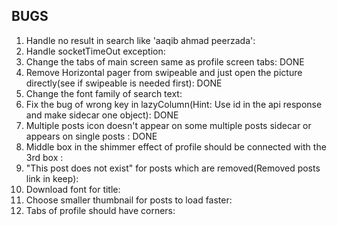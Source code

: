 BUGS
-------------------------------------
1) Handle no result in search like 'aaqib ahmad peerzada':
2) Handle socketTimeOut exception:
3) Change the tabs of main screen same as profile screen tabs: DONE
4) Remove Horizontal pager from swipeable and just open the picture directly(see if swipeable is needed first): DONE
5) Change the font family of search text:
6) Fix the bug of wrong key in lazyColumn(Hint: Use id in the api response and make sidecar one object): DONE
7) Multiple posts icon doesn't appear on some multiple posts sidecar or appears on single posts : DONE
8) Middle box in the shimmer effect of profile should be connected with the 3rd box : 
9) "This post does not exist" for posts which are removed(Removed posts link in keep):
10) Download font for title:
11) Choose smaller thumbnail for posts to load faster:
12) Tabs of profile should have corners: